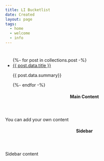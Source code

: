 ```yaml
---
title: LI Bucketlist
date: Created
layout: page
tags:
  - home
  - welcome
  - info
---
```


<h1> </h1>
<ul>
{%- for post in collections.post -%}
  <li><a href="{{ post.url }}">{{ post.data.title }}</a></li>
  <p>{{ post.data.summary}}</p>
  </li>
{%- endfor -%}
</ul> 
<div class="row">
  <div class="main-content col-lg-9">
    <header class="mb-4">
      <h4 class="text-secondary mt-2 mb-0">Main Content</h4> 
    </header>
    <div class="row">
      <div class="col">
        <p>You can add your own content</p>
      </div>
    </div>
  </div>
  <sidebar class="col-12 col-lg-3">
    <header class="mb-4">
      <h4 class="text-secondary mt-2 mb-0">Sidebar</h4>
    </header>
    <article class="row mb-5">
      <div class="col">
        <p class="sidebar">Sidebar content</p>
      </div>
    </article>
  </sidebar>


</div>